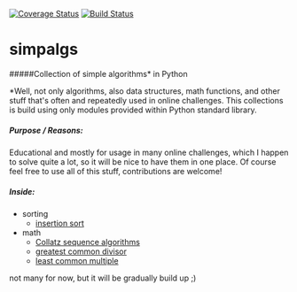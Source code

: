 [![Coverage Status](https://coveralls.io/repos/github/Antash696/simpalgs/badge.svg?branch=master)](https://coveralls.io/github/Antash696/simpalgs?branch=master)
[![Build Status](https://travis-ci.org/Antash696/simpalgs.svg?branch=master)](https://travis-ci.org/Antash696/simpalgs)

# simpalgs
#####Collection of simple algorithms* in Python

*Well, not only algorithms, also data structures, math functions, and other stuff that's often and repeatedly used in online challenges.
This collections is build using only modules provided within Python standard library.

##### Purpose / Reasons:
Educational and mostly for usage in many online challenges, which I happen to solve quite a lot, so it will be nice to have them in one place. 
Of course feel free to use all of this stuff, contributions are welcome!

##### Inside:
* sorting
  * <a href=https://github.com/Antash696/simpalgs/blob/master/algs/sorting/insort.py >insertion sort</a>
* math
  * <a href=https://github.com/Antash696/simpalgs/blob/master/algs/math/collatz.py >Collatz sequence algorithms</a>
  * <a href=https://github.com/Antash696/simpalgs/blob/master/algs/math/GCD.py >greatest common divisor</a>
  * <a href=https://github.com/Antash696/simpalgs/blob/master/algs/math/LCM.py >least common multiple</a>

not many for now, but it will be gradually build up ;)
